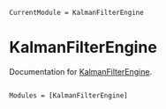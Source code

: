 ```@meta
CurrentModule = KalmanFilterEngine
```

# KalmanFilterEngine

Documentation for [KalmanFilterEngine](https://github.com/FraCpl/KalmanFilterEngine.jl).

```@index
```

```@autodocs
Modules = [KalmanFilterEngine]
```
